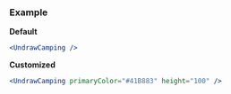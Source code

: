 ### Example

**Default**
```jsx
<UndrawCamping />
```

**Customized**
```jsx
<UndrawCamping primaryColor="#41B883" height="100" />
```
